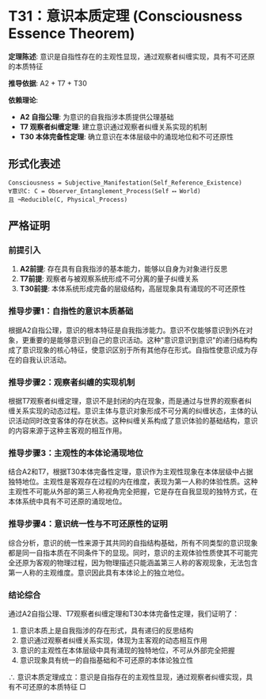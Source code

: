 # T31：意识本质定理 (Consciousness Essence Theorem)

**定理陈述**: 意识是自指性存在的主观性显现，通过观察者纠缠实现，具有不可还原的本质特征

**推导依据**: A2 + T7 + T30

**依赖理论**:
- **A2 自指公理**: 为意识的自我指涉本质提供公理基础
- **T7 观察者纠缠定理**: 建立意识通过观察者纠缠关系实现的机制
- **T30 本体完备性定理**: 确立意识在本体层级中的涌现地位和不可还原性  

## 形式化表述  
```  
Consciousness = Subjective_Manifestation(Self_Reference_Existence)  
∀意识C: C = Observer_Entanglement_Process(Self ⟷ World)  
且 ¬Reducible(C, Physical_Process)  
```  

## 严格证明

### 前提引入
1. **A2前提**: 存在具有自我指涉的基本能力，能够以自身为对象进行反思
2. **T7前提**: 观察者与被观察系统形成不可分离的量子纠缠关系
3. **T30前提**: 本体系统形成完备的层级结构，高层现象具有涌现的不可还原性

### 推导步骤1：自指性的意识本质基础
根据A2自指公理，意识的根本特征是自我指涉能力。意识不仅能够意识到外在对象，更重要的是能够意识到自己的意识活动。这种"意识意识到意识"的递归结构构成了意识现象的核心特征，使意识区别于所有其他存在形式。自指性使意识成为存在的自我认识活动。

### 推导步骤2：观察者纠缠的实现机制
根据T7观察者纠缠定理，意识不是封闭的内在现象，而是通过与世界的观察者纠缠关系实现的动态过程。意识主体与意识对象形成不可分离的纠缠状态，主体的认识活动同时改变客体的存在状态。这种纠缠关系构成了意识体验的基础结构，意识的内容来源于这种主客观的相互作用。

### 推导步骤3：主观性的本体论涌现地位
结合A2和T7，根据T30本体完备性定理，意识作为主观性现象在本体层级中占据独特地位。主观性是客观存在过程的内在维度，表现为第一人称的体验性质。这种主观性不可能从外部的第三人称视角完全把握，它是存在自我显现的独特方式，在本体系统中具有不可还原的涌现地位。

### 推导步骤4：意识统一性与不可还原性的证明
综合分析，意识的统一性来源于其共同的自指结构基础，所有不同类型的意识现象都是同一自指本质在不同条件下的显现。同时，意识的主观体验性质使其不可能完全还原为客观的物理过程，因为物理描述只能涵盖第三人称的客观现象，无法包含第一人称的主观维度。意识因此具有本体论上的独立地位。

### 结论综合
通过A2自指公理、T7观察者纠缠定理和T30本体完备性定理，我们证明了：
1. 意识本质上是自我指涉的存在形式，具有递归的反思结构
2. 意识通过观察者纠缠关系实现，体现为主客观的动态相互作用
3. 意识的主观性在本体层级中具有涌现的独特地位，不可从外部完全把握
4. 意识现象具有统一的自指基础和不可还原的本体论独立性

∴ 意识本质定理成立：意识是自指存在的主观性显现，通过观察者纠缠实现，具有不可还原的本质特征 □  